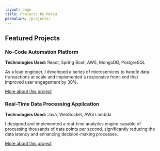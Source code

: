```yaml
---
layout: page
title: Projects by Maria
permalink: /projects/
---
```


## Featured Projects

### No-Code Automation Platform

**Technologies Used:** React, Spring Boot, AWS, MongoDB, PostgreSQL

As a lead engineer, I developed a series of microservices to handle data transactions at scale and implemented a responsive front-end that improved user engagement by 30%.

[More about this project](/projects/no-code-platform)

### Real-Time Data Processing Application

**Technologies Used:** Java, WebSocket, AWS Lambda

I designed and implemented a real-time analytics engine capable of processing thousands of data points per second, significantly reducing the data latency and enhancing decision-making processes.

[More about this project](/projects/real-time-data)
